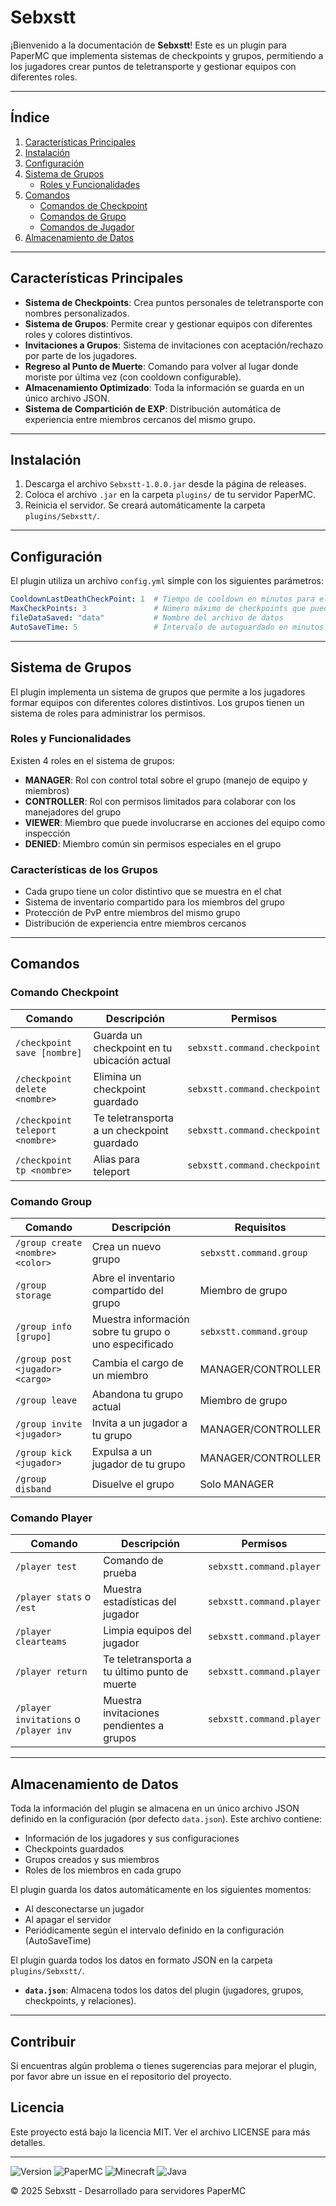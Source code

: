 # Sebxstt

¡Bienvenido a la documentación de **Sebxstt**! Este es un plugin para PaperMC que implementa sistemas de checkpoints y grupos, permitiendo a los jugadores crear puntos de teletransporte y gestionar equipos con diferentes roles.

---

## Índice

1. [Características Principales](#características-principales)
2. [Instalación](#instalación)
3. [Configuración](#configuración)
4. [Sistema de Grupos](#sistema-de-grupos)
   - [Roles y Funcionalidades](#roles-y-funcionalidades)
5. [Comandos](#comandos)
   - [Comandos de Checkpoint](#comandos-de-checkpoint)
   - [Comandos de Grupo](#comandos-de-grupo)
   - [Comandos de Jugador](#comandos-de-jugador)
6. [Almacenamiento de Datos](#almacenamiento-de-datos)

---

## Características Principales

- **Sistema de Checkpoints**: Crea puntos personales de teletransporte con nombres personalizados.
- **Sistema de Grupos**: Permite crear y gestionar equipos con diferentes roles y colores distintivos.
- **Invitaciones a Grupos**: Sistema de invitaciones con aceptación/rechazo por parte de los jugadores.
- **Regreso al Punto de Muerte**: Comando para volver al lugar donde moriste por última vez (con cooldown configurable).
- **Almacenamiento Optimizado**: Toda la información se guarda en un único archivo JSON.
- **Sistema de Compartición de EXP**: Distribución automática de experiencia entre miembros cercanos del mismo grupo.

---

## Instalación

1. Descarga el archivo `Sebxstt-1.0.0.jar` desde la página de releases.
2. Coloca el archivo `.jar` en la carpeta `plugins/` de tu servidor PaperMC.
3. Reinicia el servidor. Se creará automáticamente la carpeta `plugins/Sebxstt/`.

---

## Configuración

El plugin utiliza un archivo `config.yml` simple con los siguientes parámetros:
```yaml
CooldownLastDeathCheckPoint: 1  # Tiempo de cooldown en minutos para el comando de retorno al último punto de muerte
MaxCheckPoints: 3               # Número máximo de checkpoints que puede tener un jugador
fileDataSaved: "data"           # Nombre del archivo de datos
AutoSaveTime: 5                 # Intervalo de autoguardado en minutos
```

---

## Sistema de Grupos

El plugin implementa un sistema de grupos que permite a los jugadores formar equipos con diferentes colores distintivos. Los grupos tienen un sistema de roles para administrar los permisos.

### Roles y Funcionalidades

Existen 4 roles en el sistema de grupos:

- **MANAGER**: Rol con control total sobre el grupo (manejo de equipo y miembros)
- **CONTROLLER**: Rol con permisos limitados para colaborar con los manejadores del grupo
- **VIEWER**: Miembro que puede involucrarse en acciones del equipo como inspección
- **DENIED**: Miembro común sin permisos especiales en el grupo

### Características de los Grupos

- Cada grupo tiene un color distintivo que se muestra en el chat
- Sistema de inventario compartido para los miembros del grupo
- Protección de PvP entre miembros del mismo grupo
- Distribución de experiencia entre miembros cercanos

---

## Comandos

### Comando Checkpoint

| Comando | Descripción | Permisos |
|---------|-------------|----------|
| `/checkpoint save [nombre]` | Guarda un checkpoint en tu ubicación actual | `sebxstt.command.checkpoint` |
| `/checkpoint delete <nombre>` | Elimina un checkpoint guardado | `sebxstt.command.checkpoint` |
| `/checkpoint teleport <nombre>` | Te teletransporta a un checkpoint guardado | `sebxstt.command.checkpoint` |
| `/checkpoint tp <nombre>` | Alias para teleport | `sebxstt.command.checkpoint` |

### Comando Group

| Comando | Descripción | Requisitos |
|---------|-------------|------------|
| `/group create <nombre> <color>` | Crea un nuevo grupo | `sebxstt.command.group` |
| `/group storage` | Abre el inventario compartido del grupo | Miembro de grupo |
| `/group info [grupo]` | Muestra información sobre tu grupo o uno especificado | `sebxstt.command.group` |
| `/group post <jugador> <cargo>` | Cambia el cargo de un miembro | MANAGER/CONTROLLER |
| `/group leave` | Abandona tu grupo actual | Miembro de grupo |
| `/group invite <jugador>` | Invita a un jugador a tu grupo | MANAGER/CONTROLLER |
| `/group kick <jugador>` | Expulsa a un jugador de tu grupo | MANAGER/CONTROLLER |
| `/group disband` | Disuelve el grupo | Solo MANAGER |

### Comando Player

| Comando | Descripción | Permisos |
|---------|-------------|----------|
| `/player test` | Comando de prueba | `sebxstt.command.player` |
| `/player stats` o `/est` | Muestra estadísticas del jugador | `sebxstt.command.player` |
| `/player clearteams` | Limpia equipos del jugador | `sebxstt.command.player` |
| `/player return` | Te teletransporta a tu último punto de muerte | `sebxstt.command.player` |
| `/player invitations` o `/player inv` | Muestra invitaciones pendientes a grupos | `sebxstt.command.player` |

---

## Almacenamiento de Datos

Toda la información del plugin se almacena en un único archivo JSON definido en la configuración (por defecto `data.json`). Este archivo contiene:

- Información de los jugadores y sus configuraciones
- Checkpoints guardados
- Grupos creados y sus miembros
- Roles de los miembros en cada grupo

El plugin guarda los datos automáticamente en los siguientes momentos:

- Al desconectarse un jugador
- Al apagar el servidor
- Periódicamente según el intervalo definido en la configuración (AutoSaveTime)

El plugin guarda todos los datos en formato JSON en la carpeta `plugins/Sebxstt/`.

- **`data.json`**: Almacena todos los datos del plugin (jugadores, grupos, checkpoints, y relaciones).

---

## Contribuir

Si encuentras algún problema o tienes sugerencias para mejorar el plugin, por favor abre un issue en el repositorio del proyecto.

## Licencia

Este proyecto está bajo la licencia MIT. Ver el archivo LICENSE para más detalles.

---

![Version](https://img.shields.io/badge/version-1.0.0-blue.svg)
![PaperMC](https://img.shields.io/badge/API-PaperMC-yellow.svg)
![Minecraft](https://img.shields.io/badge/Minecraft-1.21.4-green.svg)
![Java](https://img.shields.io/badge/Java-21-red.svg)

&copy; 2025 Sebxstt - Desarrollado para servidores PaperMC
